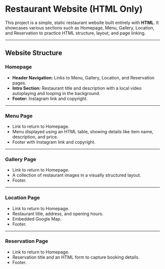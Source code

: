 # Restaurant Website (HTML Only)

This project is a simple, static restaurant website built entirely with **HTML**. It showcases various sections such as Homepage, Menu, Gallery, Location, and Reservation to practice HTML structure, layout, and page linking.

---

## Website Structure

### Homepage

- **Header Navigation:** Links to Menu, Gallery, Location, and Reservation pages.
- **Intro Section:** Restaurant title and description with a local video autoplaying and looping in the background.
- **Footer:** Instagram link and copyright.

---

### Menu Page

- Link to return to Homepage.
- Menu displayed using an HTML table, showing details like item name, description, and price.
- Footer with Instagram link and copyright.

---

### Gallery Page

- Link to return to Homepage.
- A collection of restaurant images in a visually structured layout.
- Footer.

---

### Location Page

- Link to return to Homepage.
- Restaurant title, address, and opening hours.
- Embedded Google Map.
- Footer.

---

###  Reservation Page

- Link to return to Homepage.
- Reservation title and an HTML form to capture booking details.
- Footer.

